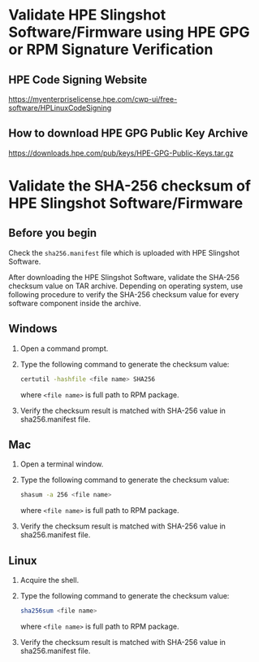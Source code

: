 
# Validate HPE Slingshot Software/Firmware using HPE GPG or RPM Signature Verification

## HPE Code Signing Website

https://myenterpriselicense.hpe.com/cwp-ui/free-software/HPLinuxCodeSigning

## How to download HPE GPG Public Key Archive

https://downloads.hpe.com/pub/keys/HPE-GPG-Public-Keys.tar.gz

# Validate the SHA-256 checksum of HPE Slingshot Software/Firmware

## Before you begin

Check the `sha256.manifest` file which is uploaded with HPE Slingshot Software.

After downloading the HPE Slingshot Software, validate the SHA-256 checksum value
on TAR archive. Depending on operating system, use following procedure to
verify the SHA-256 checksum value for every software component inside the archive.

## Windows

1. Open a command prompt.

2. Type the following command to generate the checksum value:

   ```bash
   certutil -hashfile <file name> SHA256
   ```

   where `<file name>` is full path to RPM package.

3. Verify the checksum result is matched with SHA-256 value in sha256.manifest file.

## Mac

1. Open a terminal window.

2. Type the following command to generate the checksum value:

   ```bash
   shasum -a 256 <file name>
   ```

   where `<file name>` is full path to RPM package.

3. Verify the checksum result is matched with SHA-256 value in sha256.manifest file.

## Linux

1. Acquire the shell.

2. Type the following command to generate the checksum value:

   ```bash
   sha256sum <file name>
   ```

   where `<file name>` is full path to RPM package.

3. Verify the checksum result is matched with SHA-256 value in sha256.manifest file.
